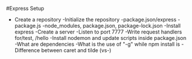 #Express Setup
 - Create a repository
 -Initialize the repository
 -package.json/express
 -package.js
 -node_modules, package.json, package-lock.json
 -Install express
 -Create a server
 -Listen to port 7777
 -Write request handlers for/test, /hello
 -Install nodemon and update scripts inside package.json
 -What are dependencies
 -What is the use of "-g" while npm install is
 -Difference between caret and tilde (vs-)
